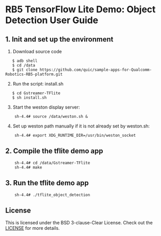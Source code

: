 # RB5 TensorFlow Lite Demo: Object Detection User Guide

## 1. Init and set up the environment

1. Download source code
```
   $ adb shell
   $ cd /data
   $ git clone https://github.com/quic/sample-apps-for-Qualcomm-Robotics-RB5-platform.git
```
2. Run the script: install.sh
```
   $ cd Gstreamer-TFlite
   $ sh install.sh
```
3. Start the weston display server:

```shell
    sh-4.4# source /data/weston.sh &
```

4. Set up weston path manually if it is not already set by weston.sh:

```shell
    sh-4.4# export XDG_RUNTIME_DIR=/usr/bin/weston_socket
```

## 2. Compile the tflite demo app

```shell
    sh-4.4# cd /data/Gstreamer-TFlite
    sh-4.4# make
```

## 3. Run the tflite demo app

```shell
    sh-4.4# ./tflite_object_detection
```

## License
This is licensed under the BSD 3-clause-Clear  License. Check out the [LICENSE](LICENSE) for more details.

